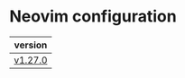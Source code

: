 # Neovim configuration

| version                                                                |
| :--------------------------------------------------------------------: |
| [v1.27.0](https://github.com/vladdoster/neovim-configuration/releases) |
